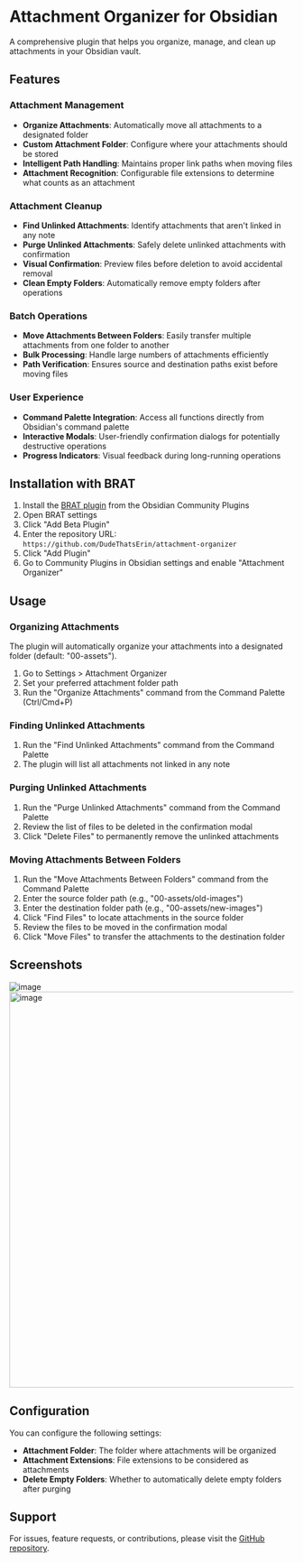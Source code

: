 # Attachment Organizer for Obsidian

A comprehensive plugin that helps you organize, manage, and clean up attachments in your Obsidian vault.

## Features

### Attachment Management
- **Organize Attachments**: Automatically move all attachments to a designated folder
- **Custom Attachment Folder**: Configure where your attachments should be stored
- **Intelligent Path Handling**: Maintains proper link paths when moving files
- **Attachment Recognition**: Configurable file extensions to determine what counts as an attachment

### Attachment Cleanup
- **Find Unlinked Attachments**: Identify attachments that aren't linked in any note
- **Purge Unlinked Attachments**: Safely delete unlinked attachments with confirmation
- **Visual Confirmation**: Preview files before deletion to avoid accidental removal
- **Clean Empty Folders**: Automatically remove empty folders after operations

### Batch Operations
- **Move Attachments Between Folders**: Easily transfer multiple attachments from one folder to another
- **Bulk Processing**: Handle large numbers of attachments efficiently
- **Path Verification**: Ensures source and destination paths exist before moving files

### User Experience
- **Command Palette Integration**: Access all functions directly from Obsidian's command palette
- **Interactive Modals**: User-friendly confirmation dialogs for potentially destructive operations
- **Progress Indicators**: Visual feedback during long-running operations

## Installation with BRAT

1. Install the [BRAT plugin](https://github.com/TfTHacker/obsidian42-brat) from the Obsidian Community Plugins
2. Open BRAT settings
3. Click "Add Beta Plugin"
4. Enter the repository URL: `https://github.com/DudeThatsErin/attachment-organizer`
5. Click "Add Plugin"
6. Go to Community Plugins in Obsidian settings and enable "Attachment Organizer"

## Usage

### Organizing Attachments

The plugin will automatically organize your attachments into a designated folder (default: "00-assets").

1. Go to Settings > Attachment Organizer
2. Set your preferred attachment folder path
3. Run the "Organize Attachments" command from the Command Palette (Ctrl/Cmd+P)

### Finding Unlinked Attachments

1. Run the "Find Unlinked Attachments" command from the Command Palette
2. The plugin will list all attachments not linked in any note

### Purging Unlinked Attachments

1. Run the "Purge Unlinked Attachments" command from the Command Palette
2. Review the list of files to be deleted in the confirmation modal
3. Click "Delete Files" to permanently remove the unlinked attachments

### Moving Attachments Between Folders

1. Run the "Move Attachments Between Folders" command from the Command Palette
2. Enter the source folder path (e.g., "00-assets/old-images")
3. Enter the destination folder path (e.g., "00-assets/new-images")
4. Click "Find Files" to locate attachments in the source folder
5. Review the files to be moved in the confirmation modal
6. Click "Move Files" to transfer the attachments to the destination folder

## Screenshots

![image](https://github.com/user-attachments/assets/98e1c1bc-7160-4d07-a389-937d4e927b81)
<img width="702" alt="image" src="https://github.com/user-attachments/assets/129e9133-be0c-4ff8-a0c4-a1fe78aebac8" />



## Configuration

You can configure the following settings:

- **Attachment Folder**: The folder where attachments will be organized
- **Attachment Extensions**: File extensions to be considered as attachments
- **Delete Empty Folders**: Whether to automatically delete empty folders after purging

## Support

For issues, feature requests, or contributions, please visit the [GitHub repository](https://github.com/DudeThatsErin/attachment-organizer).

